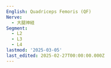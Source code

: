 ```yaml
---
English: Quadriceps Femoris (QF)
Nerve:
  - 大腿神経
Segment:
  - L2
  - L3
  - L4
lastmod: '2025-03-05'
last_edited: 2025-02-27T00:00:00.000Z
---
```



